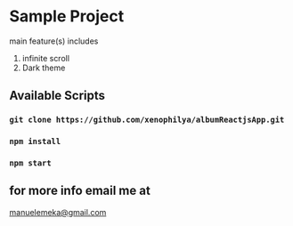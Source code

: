 # Sample Project

main feature(s) includes

1.  infinite scroll
2.  Dark theme

## Available Scripts

### `git clone https://github.com/xenophilya/albumReactjsApp.git`

### `npm install`

### `npm start`

## for more info email me at

manuelemeka@gmail.com
